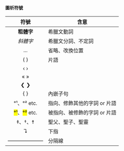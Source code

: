 #### 圖析符號

| 符號  | 含意 |
| :---: | ---- |
| **粗體字** | 希臘文動詞 |
| *斜體字* | 希臘文分詞、不定詞 |
| ... | 省略、改換位置 |
| ( ) | 片語 |
| ‹ › | |
| « » | |
| ❮ ❯ | |
| { } | 內嵌子句 |
| °¹、°² etc.  | 指向、修飾其他的字詞 or 片語 |
| <mark>°¹</mark>、<mark>°²</mark> etc. | 被指向、被修飾的字詞 or 片語 |
| ‡、†、☨ | 聖父、聖子、聖靈 |
| ↴ |  下指 |
| ——————— | 分隔線 |